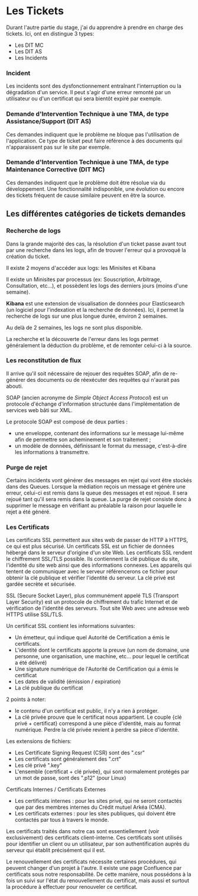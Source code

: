 # Les Tickets

Durant l'autre partie du stage, j'ai du apprendre à prendre en charge des tickets. Ici, ont en distingue 3 types:

* Les DIT MC
* Les DIT AS
* Les Incidents

### Incident

Les incidents sont des dysfonctionnement entraînant l'interruption ou la dégradation d'un service. Il peut s'agir d'une erreur remonté par un utilisateur ou d'un certificat qui sera bientôt expiré par exemple.

### Demande d'Intervention Technique à une TMA, de type Assistance/Support (DIT AS)

Ces demandes indiquent que le problème ne bloque pas l'utilisation de l'application. Ce type de ticket peut faire référence à des documents qui n'apparaissent pas sur le site par exemple.

### Demande d'Intervention Technique à une TMA, de type Maintenance Corrective (DIT MC)

Ces demandes indiquent que le problème doit être résolue via du développement. Une fonctionnalité indisponible, une évolution ou encore des tickets fréquent de cause similaire peuvent en être la source.

## Les différentes catégories de tickets demandes

### Recherche de logs

Dans la grande majorité des cas, la résolution d'un ticket passe avant tout par une recherche dans les logs, afin de trouver l'erreur qui a provoqué la création du ticket.&#x20;

Il existe 2 moyens d'accéder aux logs: les Minisites et Kibana

Il existe un Minisites par processus (ex: Souscription, Arbitrage, Consultation, etc...), et possèdent les logs des derniers jours (moins d'une semaine).

**Kibana** est une extension de visualisation de données pour Elasticsearch (un logiciel pour l'indexation et la recherche de données). Ici, il permet la recherche de logs sur une plus longue durée, environ 2 semaines.&#x20;

Au delà de 2 semaines, les logs ne sont plus disponible.

La recherche et la découverte de l'erreur dans les logs permet généralement la déduction du problème, et de remonter celui-ci à la source.&#x20;

### Les reconstitution de flux

Il arrive qu'il soit nécessaire de rejouer des requêtes SOAP, afin de re-générer des documents ou de réexécuter des requêtes qui n'aurait pas abouti.

SOAP (ancien acronyme de _Simple Object Access Protocol_) est un protocole d'échange d'information structurée dans l'implémentation de services web bâti sur XML.

Le protocole SOAP est composé de deux parties :

* une enveloppe, contenant des informations sur le message lui-même afin de permettre son acheminement et son traitement ;
* un modèle de données, définissant le format du message, c'est-à-dire les informations à transmettre.

### Purge de rejet

Certains incidents vont générer des messages en rejet qui vont être stockés dans des Queues. Lorsque la médiation reçois un message et génère une erreur, celui-ci est remis dans la queue des messages et est rejoué. Il sera rejoué tant qu'il sera remis dans la queue. La purge de rejet consiste donc à supprimer le message en vérifiant au préalable la raison pour laquelle le rejet a été généré.

### Les Certificats

Les certificats SSL permettent aux sites web de passer de HTTP à HTTPS, ce qui est plus sécurisé. Un certificats SSL est un fichier de données hébergé dans le serveur d'origine d'un site Web. Les certificats SSL rendent le chiffrement SSL/TLS possible. Ils contiennent la clé publique du site, l'identité du site web ainsi que des informations connexes. Les appareils qui tentent de communiquer avec le serveur référencerons ce fichier pour obtenir la clé publique et vérifier l'identité du serveur. La clé privé est gardée secrète et sécurisée.

SSL (Secure Socket Layer), plus communément appelé TLS (Transport Layer Security) est un protocole de chiffrement du trafic Internet et de vérification de l'identité des serveurs. Tout site Web avec une adresse web HTTPS utilise SSL/TLS.

Un certificat SSL contient les informations suivantes:

* Un émetteur, qui indique quel Autorité de Certification a émis le certificats.
* L'identité dont le certificats apporte la preuve (un nom de domaine, une personne, une organisation, une machine, etc... pour lequel le certificat a été délivré)
* Une signature numérique de l'Autorité de Certification qui a émis le certificat
* Les dates de validité (émission / expiration)
* La clé publique du certificat

2 points à noter:

* le contenu d'un certificat est public, il n'y a rien à protéger.
* La clé privée prouve que le certificat nous appartient. Le couple {clé privé + certificat} correspond à une pièce d'identité, mais au format numérique. Perdre la clé privée revient à perdre sa pièce d'identité.

Les extensions de fichiers:

* Les Certificate Signing Request (CSR) sont des ".csr"
* Les certificats sont généralement des ".crt"
* Les clé privé ".key"
* L'ensemble {certificat + clé privée}, qui sont normalement protégés par un mot de passe, sont des ".p12" (pour Linux)

Certificats Internes / Certificats Externes

* Les certificats internes : pour les sites privé, qui ne seront contactés que par des membres internes du Crédit mutuel Arkéa (CMA).
* Les certificats externes : pour les sites publiques, qui doivent être contactés par tous à travers le monde.

Les certificats traités dans notre cas sont essentiellement (voir exclusivement) des certificats client-interne. Ces certificats sont utilisés pour identifier un client ou un utilisateur, par son authentification auprès du serveur qui établit précisément qui il est.

Le renouvellement des certificats nécessite certaines procédures, qui peuvent changer d'un projet à l'autre. Il existe une page Confluence par certificats sous notre responsabilité. De cette manière, nous possédons à la fois un suivi sur l'état du renouvellement du certificat, mais aussi et surtout la procédure à effectuer pour renouveler ce certificat.

###
